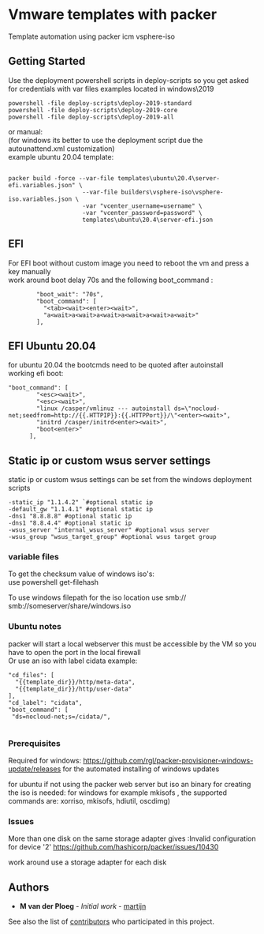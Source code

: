 # Vmware templates with packer

Template automation using packer icm vsphere-iso

## Getting Started

Use the deployment powershell scripts in deploy-scripts so you get asked for credentials 
with var files examples located in windows\2019
```
powershell -file deploy-scripts\deploy-2019-standard
powershell -file deploy-scripts\deploy-2019-core
powershell -file deploy-scripts\deploy-2019-all 
```

or manual:  \
(for windows its better to use the deployment script due the autounattend.xml customization) \
example ubuntu 20.04 template:
```

packer build -force --var-file templates\ubuntu\20.4\server-efi.variables.json" \
                     --var-file builders\vsphere-iso\vsphere-iso.variables.json \
                     -var "vcenter_username=username" \
                     -var "vcenter_password=password" \
                     templates\ubuntu\20.4\server-efi.json
```    

## EFI
For EFI boot without custom image you need to reboot the vm and press a key manually \
work around boot delay 70s and the following boot_command : 
```
        "boot_wait": "70s",
        "boot_command": [
          "<tab><wait><enter><wait>",
          "a<wait>a<wait>a<wait>a<wait>a<wait>a<wait>"
        ],
```
## EFI Ubuntu 20.04
for ubuntu 20.04 the bootcmds need to be quoted after autoinstall \
working efi boot:
```
"boot_command": [
        "<esc><wait>",
        "<esc><wait>",
        "linux /casper/vmlinuz --- autoinstall ds=\"nocloud-net;seedfrom=http://{{.HTTPIP}}:{{.HTTPPort}}/\"<enter><wait>",
        "initrd /casper/initrd<enter><wait>",
        "boot<enter>"
      ],
```
## Static ip or custom wsus server settings
static ip or custom wsus settings can be set from the windows deployment scripts
```
-static_ip "1.1.4.2" `#optional static ip
-default_gw "1.1.4.1" #optional static ip
-dns1 "8.8.8.8" #optional static ip
-dns1 "8.8.4.4" #optional static ip
-wsus_server "internal_wsus_server" #optional wsus server
-wsus_group "wsus_target_group" #optional wsus target group

```

### variable files

To get the checksum value of windows iso's:\
use powershell get-filehash

To use windows filepath for the iso location use smb://
smb://someserver/share/windows.iso

### Ubuntu notes

packer will start a local webserver this must be accessible by the VM  so you have to open the port in the local firewall
\
Or use an iso with label cidata
example:

```
"cd_files": [
  "{{template_dir}}/http/meta-data",
  "{{template_dir}}/http/user-data"
],
"cd_label": "cidata",
"boot_command": [
 "ds=nocloud-net;s=/cidata/",
 
```

### Prerequisites

Required for windows: https://github.com/rgl/packer-provisioner-windows-update/releases
for the automated installing of windows updates

for ubuntu if not using the packer web server but iso an binary for creating the iso is needed:
for windows for example mkisofs , the supported commands are: xorriso, mkisofs, hdiutil, oscdimg)

### Issues
More than one disk on the same storage adapter gives :Invalid configuration for device '2'
https://github.com/hashicorp/packer/issues/10430

work around use a storage adapter for each disk

## Authors

* **M van der Ploeg** - *Initial work* - [martijn](https://github.com/martijnxd)

See also the list of [contributors](https://github.com/martijnxd/vmware-templates/contributors) who participated in this project.
